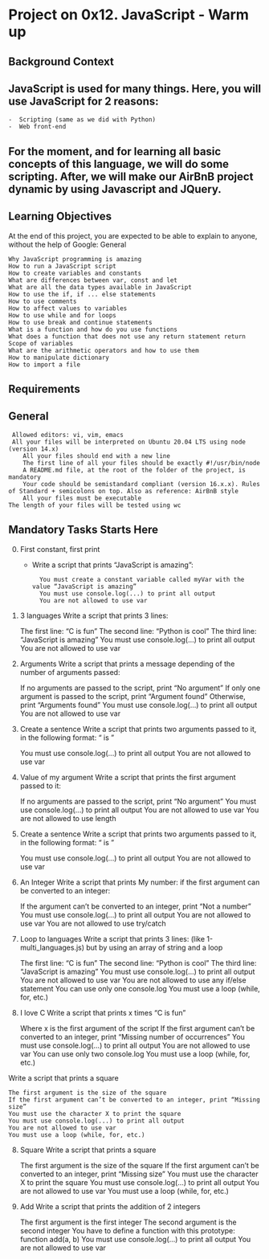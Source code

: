 # Project on 0x12. JavaScript - Warm up 

## Background Context

## JavaScript is used for many things. Here, you will use JavaScript for 2 reasons:

   	-  Scripting (same as we did with Python)
	-  Web front-end

## For the moment, and for learning all basic concepts of this language, we will do some scripting. After, we will make our AirBnB project dynamic by using Javascript and JQuery.

## Learning Objectives

At the end of this project, you are expected to be able to explain to anyone, without the help of Google:
General

    Why JavaScript programming is amazing
    How to run a JavaScript script
    How to create variables and constants
    What are differences between var, const and let
    What are all the data types available in JavaScript
    How to use the if, if ... else statements
    How to use comments
    How to affect values to variables
    How to use while and for loops
    How to use break and continue statements
    What is a function and how do you use functions
    What does a function that does not use any return statement return
    Scope of variables
    What are the arithmetic operators and how to use them
    How to manipulate dictionary
    How to import a file

## Requirements

## General

   	 Allowed editors: vi, vim, emacs
   	 All your files will be interpreted on Ubuntu 20.04 LTS using node (version 14.x)
    	All your files should end with a new line
    	The first line of all your files should be exactly #!/usr/bin/node
    	A README.md file, at the root of the folder of the project, is mandatory
    	Your code should be semistandard compliant (version 16.x.x). Rules of Standard + semicolons on top. Also as reference: AirBnB style
    	All your files must be executable
    The length of your files will be tested using wc

## Mandatory Tasks Starts Here

0. First constant, first print 
	- Write a script that prints “JavaScript is amazing”:

    		You must create a constant variable called myVar with the value “JavaScript is amazing”
    		You must use console.log(...) to print all output
    		You are not allowed to use var

1. 3 languages
	Write a script that prints 3 lines:

    The first line: “C is fun”
    The second line: “Python is cool”
    The third line: “JavaScript is amazing”
    You must use console.log(...) to print all output
    You are not allowed to use var


2. Arguments 
	Write a script that prints a message depending of the number of arguments passed:

    If no arguments are passed to the script, print “No argument”
    If only one argument is passed to the script, print “Argument found”
    Otherwise, print “Arguments found”
    You must use console.log(...) to print all output
    You are not allowed to use var


4. Create a sentence 
	Write a script that prints two arguments passed to it, in the following format: “ is ”

    You must use console.log(...) to print all output
    You are not allowed to use var

3. Value of my argument
	Write a script that prints the first argument passed to it:

    If no arguments are passed to the script, print “No argument”
    You must use console.log(...) to print all output
    You are not allowed to use var
    You are not allowed to use length

4. Create a sentence 
	Write a script that prints two arguments passed to it, in the following format: “ is ”

    You must use console.log(...) to print all output
    You are not allowed to use var


5. An Integer
	Write a script that prints My number: <first argument converted in integer> if the first argument can be converted to an integer:

    If the argument can’t be converted to an integer, print “Not a number”
    You must use console.log(...) to print all output
    You are not allowed to use var
    You are not allowed to use try/catch

6. Loop to languages 
	Write a script that prints 3 lines: (like 1-multi_languages.js) but by using an array of string and a loop

    The first line: “C is fun”
    The second line: “Python is cool”
    The third line: “JavaScript is amazing”
    You must use console.log(...) to print all output
    You are not allowed to use var
    You are not allowed to use any if/else statement
    You can use only one console.log
    You must use a loop (while, for, etc.)

7. I love C 
	Write a script that prints x times “C is fun”

    Where x is the first argument of the script
    If the first argument can’t be converted to an integer, print “Missing number of occurrences”
    You must use console.log(...) to print all output
    You are not allowed to use var
    You can use only two console.log
    You must use a loop (while, for, etc.)

Write a script that prints a square
	
    The first argument is the size of the square
    If the first argument can’t be converted to an integer, print “Missing size”
    You must use the character X to print the square
    You must use console.log(...) to print all output
    You are not allowed to use var
    You must use a loop (while, for, etc.)

8. Square 
	Write a script that prints a square

    The first argument is the size of the square
    If the first argument can’t be converted to an integer, print “Missing size”
    You must use the character X to print the square
    You must use console.log(...) to print all output
    You are not allowed to use var
    You must use a loop (while, for, etc.)


9. Add 
	Write a script that prints the addition of 2 integers

    The first argument is the first integer
    The second argument is the second integer
    You have to define a function with this prototype: function add(a, b)
    You must use console.log(...) to print all output
    You are not allowed to use var

